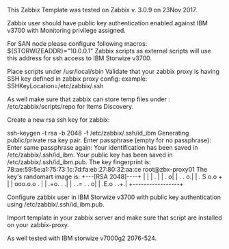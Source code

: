 This Zabbix Template was tested on Zabbix v. 3.0.9 on 23Nov 2017.

Zabbix user should have  public key authentication enabled against IBM v3700 with Monitoring  privilege assigned.

For SAN node please configure following macros: 
${STORWIZEADDR}="10.0.0.1"
Zabbix scripts as external scripts will use this address for ssh access to IBM Storwize v3700.

Place scripts under /usr/local/sbin
Validate that your zabbix proxy is having SSH key defined in zabbix proxy config:
example:
SSHKeyLocation=/etc/zabbix/.ssh

As well make sure that zabbix can store temp files under : /etc/zabbix/scripts/repo for Items Discovery.

Create a new rsa ssh key for zabbix:

ssh-keygen -t rsa -b 2048 -f /etc/zabbix/.ssh/id_ibm
Generating public/private rsa key pair.
Enter passphrase (empty for no passphrase):
Enter same passphrase again:
Your identification has been saved in /etc/zabbix/.ssh/id_ibm.
Your public key has been saved in /etc/zabbix/.ssh/id_ibm.pub.
The key fingerprint is:
78:ae:59:5e:a1:75:73:1c:7d:fa:eb:27:80:32:aa:ce root@zbx-proxy01
The key's randomart image is:
+---[RSA 2048]----+
|                 |
|               . |
|              . o|
|       .     . o.|
|      . S o.o +  |
|       ooo.o.o . |
|       .+o.  .  .|
|   .  .= .    . o|
|   .E.o .     .+.|
+-----------------+

Configure zabbix user in IBM Storwize v3700 with public key authentication using /etc/zabbix/.ssh/id_ibm.pub.

Import template in your zabbix server and make sure that script are installed on your zabbix-proxy.

As well tested with IBM storwize v7000g2 2076-524.
